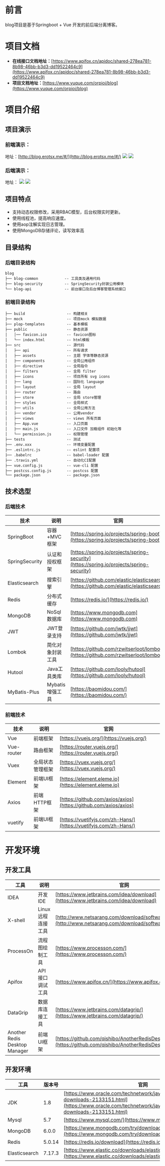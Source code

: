 # 前言
blog项目是基于Springboot + Vue 开发的前后端分离博客。
# 项目文档

- **在线接口文档地址：**[https://www.apifox.cn/apidoc/shared-278ea781-8b98-46bb-b3d3-dd19522464c9](https://www.apifox.cn/apidoc/shared-278ea781-8b98-46bb-b3d3-dd19522464c9)
- **项目文档地址：**[https://www.yuque.com/orpioi/blog](https://www.yuque.com/orpioi/blog)
# 项目介绍
## 项目演示
### 前端演示：
地址：[http://blog.erotsx.me/#/](http://blog.erotsx.me/#/)
![](https://s3.bmp.ovh/imgs/2022/08/17/0749e2a97eb92060.png#crop=0&crop=0&crop=1&crop=1&id=KW20S&originHeight=933&originWidth=1919&originalType=binary&ratio=1&rotation=0&showTitle=false&status=done&style=none&title=)
![](https://s3.bmp.ovh/imgs/2022/08/17/59a600894d0804fb.png#crop=0&crop=0&crop=1&crop=1&id=dLava&originHeight=940&originWidth=1919&originalType=binary&ratio=1&rotation=0&showTitle=false&status=done&style=none&title=)
### 后端演示：
地址：
![](https://s3.bmp.ovh/imgs/2022/08/17/40e1dc4764ae4cf1.png#crop=0&crop=0&crop=1&crop=1&id=Kqyok&originHeight=838&originWidth=1919&originalType=binary&ratio=1&rotation=0&showTitle=false&status=done&style=none&title=)
![](https://s3.bmp.ovh/imgs/2022/08/17/335a815153f8ad9c.png#crop=0&crop=0&crop=1&crop=1&id=lhyNh&originHeight=761&originWidth=1919&originalType=binary&ratio=1&rotation=0&showTitle=false&status=done&style=none&title=)

## 项目特点

- 支持动态权限修改，采用RBAC模型，后台权限实时更新。
- 使用线程池，提高响应速度。
- 使用aop注解实现日志管理。
- 使用MongoDB存储评论，读写效率高
## 目录结构
### 后端目录结构
```
blog
├── blog-common            -- 工具类及通用代码
├── blog-security          -- SpringSecurity封装公用模块
└── blog-api               -- 前台接口及后台博客管理系统接口
```
### 前端目录结构
```
├── build                   -- 构建相关
├── mock                    -- 项目mock 模拟数据
├── plop-templates          -- 基本模板
├── public                  -- 静态资源
│   │── favicon.ico         -- favicon图标
│   └── index.html          -- html模板
├── src                     -- 源代码
│   ├── api                 -- 所有请求
│   ├── assets              -- 主题 字体等静态资源
│   ├── components          -- 全局公用组件
│   ├── directive           -- 全局指令
│   ├── filters             -- 全局 filter
│   ├── icons               -- 项目所有 svg icons
│   ├── lang                -- 国际化 language
│   ├── layout              -- 全局 layout
│   ├── router              -- 路由
│   ├── store               -- 全局 store管理
│   ├── styles              -- 全局样式
│   ├── utils               -- 全局公用方法
│   ├── vendor              -- 公用vendor
│   ├── views               -- views 所有页面
│   ├── App.vue             -- 入口页面
│   ├── main.js             -- 入口文件 加载组件 初始化等
│   └── permission.js       -- 权限管理
├── tests                   -- 测试
├── .env.xxx                -- 环境变量配置
├── .eslintrc.js            -- eslint 配置项
├── .babelrc                -- babel-loader 配置
├── .travis.yml             -- 自动化CI配置
├── vue.config.js           -- vue-cli 配置
├── postcss.config.js       -- postcss 配置
└── package.json            -- package.json
```
## 技术选型
### 后端技术
| 技术 | 说明 | 官网 |
| --- | --- | --- |
| SpringBoot | 容器+MVC框架 | [https://spring.io/projects/spring-boot](https://spring.io/projects/spring-boot) |
| SpringSecurity | 认证和授权框架 | [https://spring.io/projects/spring-security](https://spring.io/projects/spring-security) |
| Elasticsearch | 搜索引擎 | [https://github.com/elastic/elasticsearch](https://github.com/elastic/elasticsearch) |
| Redis | 分布式缓存 | [https://redis.io/](https://redis.io/) |
| MongoDB | NoSql数据库 | [https://www.mongodb.com](https://www.mongodb.com) |
| JWT | JWT登录支持 | [https://github.com/jwtk/jjwt](https://github.com/jwtk/jjwt) |
| Lombok | 简化对象封装工具 | [https://github.com/rzwitserloot/lombok](https://github.com/rzwitserloot/lombok) |
| Hutool | Java工具类库 | [https://github.com/looly/hutool](https://github.com/looly/hutool) |
| MyBatis-Plus | Mybatis增强工具 | [https://baomidou.com/](https://baomidou.com/) |

### 前端技术
| 技术 | 说明 | 官网 |
| --- | --- | --- |
| Vue | 前端框架 | [https://vuejs.org/](https://vuejs.org/) |
| Vue-router | 路由框架 | [https://router.vuejs.org/](https://router.vuejs.org/) |
| Vuex | 全局状态管理框架 | [https://vuex.vuejs.org/](https://vuex.vuejs.org/) |
| Element | 前端UI框架 | [https://element.eleme.io](https://element.eleme.io) |
| Axios | 前端HTTP框架 | [https://github.com/axios/axios](https://github.com/axios/axios) |
| vuetify | 前端UI框架 | [https://vuetifyjs.com/zh-Hans/](https://vuetifyjs.com/zh-Hans/) |

# 开发环境
## 开发工具
| 工具 | 说明 | 官网 |
| --- | --- | --- |
| IDEA | 开发IDE | [https://www.jetbrains.com/idea/download](https://www.jetbrains.com/idea/download) |
| X-shell | Linux远程连接工具 | [http://www.netsarang.com/download/software.html](http://www.netsarang.com/download/software.html) |
| ProcessOn | 流程图绘制工具 | [https://www.processon.com/](https://www.processon.com/) |
| Apifox | API接口调试工具 | [https://www.apifox.cn/](https://www.apifox.cn/) |
| DataGrip | 数据库连接工具 | [https://www.jetbrains.com/datagrip/](https://www.jetbrains.com/datagrip/) |
| Another Redis Desktop Manager | 前端UI框架 | [https://github.com/qishibo/AnotherRedisDesktopManager](https://github.com/qishibo/AnotherRedisDesktopManager) |

## 开发环境
| 工具 | 版本号 | 官网 |
| --- | --- | --- |
| JDK | 1.8 | [https://www.oracle.com/technetwork/java/javase/downloads/jdk8-downloads-2133151.html](https://www.oracle.com/technetwork/java/javase/downloads/jdk8-downloads-2133151.html) |
| Mysql | 5.7 | [https://www.mysql.com/](https://www.mysql.com/) |
| MongoDB | 6.0.0 | [https://www.mongodb.com/try/download/community](https://www.mongodb.com/try/download/community) |
| Redis | 5.0.14 | [https://redis.io/download](https://redis.io/download) |
| Elasticsearch | 7.17.3 | [https://www.elastic.co/downloads/elasticsearch](https://www.elastic.co/downloads/elasticsearch) |

